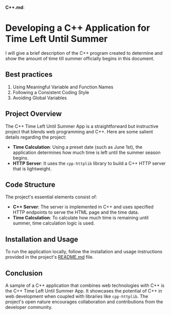 **C++.md**:

# Developing a C++ Application for Time Left Until Summer

I will give a brief description of the C++ program created to determine and show the amount of time till summer officially begins in this document.

## Best practices

1. Using Meaningful Variable and Function Names
2. Following a Consistent Coding Style
3. Avoiding Global Variables

## Project Overview

The C++ Time Left Until Summer App is a straightforward but instructive project that blends web programming and C++. Here are some salient details regarding the project:

- **Time Calculation**: Using a preset date (such as June 1st), the application determines how much time is left until the summer season begins.
- **HTTP Server**: It uses the `cpp-httplib` library to build a C++ HTTP server that is lightweight.

## Code Structure

The project's essential elements consist of:

- **C++ Server**: The server is implemented in C++ and uses specified HTTP endpoints to serve the HTML page and the time data.
- **Time Calculation**: To calculate how much time is remaining until summer, time calculation logic is used.

## Installation and Usage

To run the application locally, follow the installation and usage instructions provided in the project's [README.md](README.md) file.

## Conclusion

A sample of a C++ application that combines web technologies with C++ is the C++ Time Left Until Summer App. It showcases the potential of C++ in web development when coupled with libraries like `cpp-httplib`. The project's open nature encourages collaboration and contributions from the developer community.